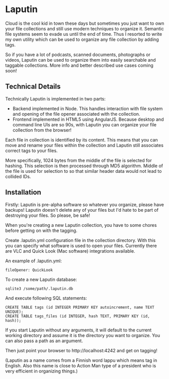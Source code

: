 Laputin
=======
Cloud is the cool kid in town these days but sometimes you just want to own your
file collections and still use modern techniques to organize it. Semantic file
systems seem to evade us until the end of time. Thus I resorted to write my own
utility which can be used to organize any file collection by adding tags.

So if you have a lot of podcasts, scanned documents, photographs or videos,
Laputin can be used to organize them into easily searchable and taggable
collections. More info and better described use cases coming soon!

Technical Details
-----------------
Technically Laputin is implemented in two parts:
* Backend implemented in Node. This handles interaction with file system and opening of the file opener associated with the collection.
* Frontend implemented in HTML5 using AngularJS. Because desktop and command line UIs are so 90s, with Laputin you can organize your file collection from the browser!

Each file in collection is identified by its content. This means that you can
move and rename your files within the collection and Laputin still associates
correct tags to your files.

More specifically, 1024 bytes from the middle of the file is selected for
hashing. This selection is then processed through MD5 algorithm. Middle of the
file is used for selection to so that similar header data would not lead to
collided IDs.

Installation
------------
Firstly: Laputin is pre-alpha software so whatever you organize, please have
backups! Laputin doesn't delete any of your files but I'd hate to be part of
destroying your files. So please, be safe!

When you're creating a new Laputin collection, you have to some chores before
getting on with the tagging.

Create .laputin.yml configuration file in the collection directory. With this
you can specify what software is used to open your files. Currently there are
VLC and Quick Look (Mac software) integrations available.

An example of .laputin.yml:

    fileOpener: QuickLook

To create a new Laputin database:

    sqlite3 /some/path/.laputin.db

And execute following SQL statements:

    CREATE TABLE tags (id INTEGER PRIMARY KEY autoincrement, name TEXT UNIQUE);
    CREATE TABLE tags_files (id INTEGER, hash TEXT, PRIMARY KEY (id, hash));

If you start Laputin without any arguments, it will default to the current
working directory and assume it is the directory you want to organize. You can
also pass a path as an argument.

Then just point your browser to http://localhost:4242 and get on tagging!


(Laputin as a name comes from a Finnish word lappu which means tag in English.
Also this name is close to Action Man type of a president who is very efficient
in organizing things.)
